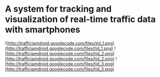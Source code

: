 # A system for tracking and visualization of real-time traffic data with smartphones #
![http://trafficjamdroid.googlecode.com/files/tjd_1.png](http://trafficjamdroid.googlecode.com/files/tjd_1.png)
![http://trafficjamdroid.googlecode.com/files/tjd_2.png](http://trafficjamdroid.googlecode.com/files/tjd_2.png)
![http://trafficjamdroid.googlecode.com/files/tjd_3.png](http://trafficjamdroid.googlecode.com/files/tjd_3.png)